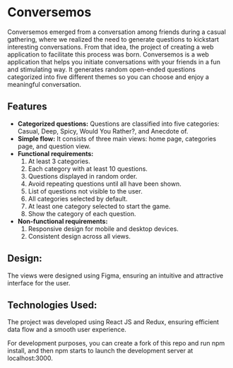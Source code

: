 # Conversemos

Conversemos emerged from a conversation among friends during a casual gathering, where we realized the need to generate questions to kickstart interesting conversations. From that idea, the project of creating a web application to facilitate this process was born. Conversemos is a web application that helps you initiate conversations with your friends in a fun and stimulating way. It generates random open-ended questions categorized into five different themes so you can choose and enjoy a meaningful conversation.

## Features
- **Categorized questions:** Questions are classified into five categories: Casual, Deep, Spicy, Would You Rather?, and Anecdote of.
- **Simple flow:** It consists of three main views: home page, categories page, and question view.
- **Functional requirements:** 
  1. At least 3 categories.
  2. Each category with at least 10 questions.
  3. Questions displayed in random order.
  4. Avoid repeating questions until all have been shown.
  5. List of questions not visible to the user.
  6. All categories selected by default.
  7. At least one category selected to start the game.
  8. Show the category of each question.
- **Non-functional requirements:**
  1. Responsive design for mobile and desktop devices.
  2. Consistent design across all views.

## Design: 
The views were designed using Figma, ensuring an intuitive and attractive interface for the user.
  
## Technologies Used:
The project was developed using React JS and Redux, ensuring efficient data flow and a smooth user experience.

For development purposes, you can create a fork of this repo and run npm install, and then npm starts to launch the development server at localhost:3000.

